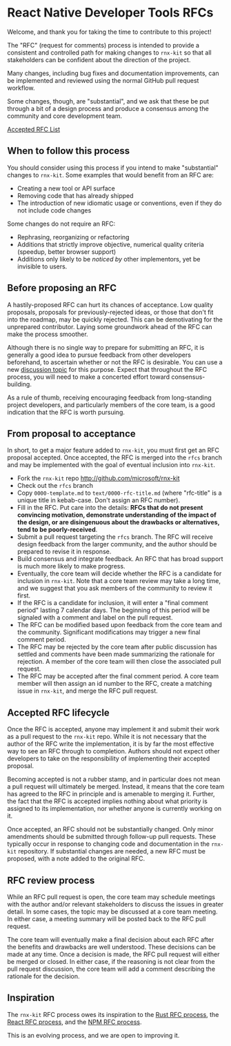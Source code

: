 # React Native Developer Tools RFCs

Welcome, and thank you for taking the time to contribute to this project!

The "RFC" (request for comments) process is intended to provide a consistent and
controlled path for making changes to `rnx-kit` so that all stakeholders can be
confident about the direction of the project.

Many changes, including bug fixes and documentation improvements, can be
implemented and reviewed using the normal GitHub pull request workflow.

Some changes, though, are "substantial", and we ask that these be put through a
bit of a design process and produce a consensus among the community and core
development team.

[Accepted RFC List](https://github.com/microsoft/rnx-kit/issues?q=is%3Aissue+is%3Aopen+label%3ARFC)

## When to follow this process

You should consider using this process if you intend to make "substantial"
changes to `rnx-kit`. Some examples that would benefit from an RFC are:

- Creating a new tool or API surface
- Removing code that has already shipped
- The introduction of new idiomatic usage or conventions, even if they do not
  include code changes

Some changes do not require an RFC:

- Rephrasing, reorganizing or refactoring
- Additions that strictly improve objective, numerical quality criteria
  (speedup, better browser support)
- Additions only likely to be _noticed by_ other implementors, yet be invisible
  to users.

## Before proposing an RFC

A hastily-proposed RFC can hurt its chances of acceptance. Low quality
proposals, proposals for previously-rejected ideas, or those that don't fit into
the roadmap, may be quickly rejected. This can be demotivating for the
unprepared contributor. Laying some groundwork ahead of the RFC can make the
process smoother.

Although there is no single way to prepare for submitting an RFC, it is
generally a good idea to pursue feedback from other developers beforehand, to
ascertain whether or not the RFC is desirable. You can use a new
[discussion topic](https://github.com/microsoft/rnx-kit/discussions) for this
purpose. Expect that throughout the RFC process, you will need to make a
concerted effort toward consensus-building.

As a rule of thumb, receiving encouraging feedback from long-standing project
developers, and particularly members of the core team, is a good indication that
the RFC is worth pursuing.

## From proposal to acceptance

In short, to get a major feature added to `rnx-kit`, you must first get an RFC
proposal accepted. Once accepted, the RFC is merged into the `rfcs` branch and
may be implemented with the goal of eventual inclusion into `rnx-kit`.

- Fork the `rnx-kit` repo http://github.com/microsoft/rnx-kit
- Check out the `rfcs` branch
- Copy `0000-template.md` to `text/0000-rfc-title.md` (where "rfc-title" is a
  unique title in kebab-case. Don't assign an RFC number).
- Fill in the RFC. Put care into the details: **RFCs that do not present
  convincing motivation, demonstrate understanding of the impact of the design,
  or are disingenuous about the drawbacks or alternatives, tend to be
  poorly-received**.
- Submit a pull request targeting the `rfcs` branch. The RFC will receive design
  feedback from the larger community, and the author should be prepared to
  revise it in response.
- Build consensus and integrate feedback. An RFC that has broad support is much
  more likely to make progress.
- Eventually, the core team will decide whether the RFC is a candidate for
  inclusion in `rnx-kit`. Note that a core team review may take a long time, and
  we suggest that you ask members of the community to review it first.
- If the RFC is a candidate for inclusion, it will enter a "final comment
  period" lasting 7 calendar days. The beginning of this period will be signaled
  with a comment and label on the pull request.
- The RFC can be modified based upon feedback from the core team and the
  community. Significant modifications may trigger a new final comment period.
- The RFC may be rejected by the core team after public discussion has settled
  and comments have been made summarizing the rationale for rejection. A member
  of the core team will then close the associated pull request.
- The RFC may be accepted after the final comment period. A core team member
  will then assign an id number to the RFC, create a matching issue in
  `rnx-kit`, and merge the RFC pull request.

## Accepted RFC lifecycle

Once the RFC is accepted, anyone may implement it and submit their work as a
pull request to the `rnx-kit` repo. While it is not necessary that the author of
the RFC write the implementation, it is by far the most effective way to see an
RFC through to completion. Authors should not expect other developers to take on
the responsibility of implementing their accepted proposal.

Becoming accepted is not a rubber stamp, and in particular does not mean a pull
request will ultimately be merged. Instead, it means that the core team has
agreed to the RFC in principle and is amenable to merging it. Further, the fact
that the RFC is accepted implies nothing about what priority is assigned to its
implementation, nor whether anyone is currently working on it.

Once accepted, an RFC should not be substantially changed. Only minor amendments
should be submitted through follow-up pull requests. These typically occur in
response to changing code and documentation in the `rnx-kit` repository. If
substantial changes are needed, a new RFC must be proposed, with a note added to
the original RFC.

## RFC review process

While an RFC pull request is open, the core team may schedule meetings with the
author and/or relevant stakeholders to discuss the issues in greater detail. In
some cases, the topic may be discussed at a core team meeting. In either case, a
meeting summary will be posted back to the RFC pull request.

The core team will eventually make a final decision about each RFC after the
benefits and drawbacks are well understood. These decisions can be made at any
time. Once a decision is made, the RFC pull request will either be merged or
closed. In either case, if the reasoning is not clear from the pull request
discussion, the core team will add a comment describing the rationale for the
decision.

## Inspiration

The `rnx-kit` RFC process owes its inspiration to the
[Rust RFC process](https://github.com/rust-lang/rfcs), the
[React RFC process](https://github.com/reactjs/rfcs), and the
[NPM RFC process](https://github.com/npm/rfcs).

This is an evolving process, and we are open to improving it.
